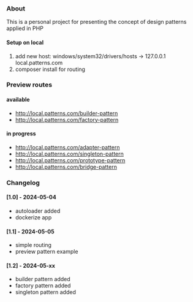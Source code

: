 ### About
This is a personal project for presenting the concept of design patterns applied in PHP

#### Setup on local
1. add new host: windows/system32/drivers/hosts -> 127.0.0.1    local.patterns.com
2. composer install for routing

### Preview routes
#### available
- http://local.patterns.com/builder-pattern
- http://local.patterns.com/factory-pattern
#### in progress
- http://local.patterns.com/adapter-pattern
- http://local.patterns.com/singleton-pattern
- http://local.patterns.com/prototype-pattern
- http://local.patterns.com/bridge-pattern

### Changelog

#### [1.0] - 2024-05-04
- autoloader added
- dockerize app

#### [1.1] - 2024-05-05
- simple routing
- preview pattern example

#### [1.2] - 2024-05-xx
- builder pattern added
- factory pattern added
- singleton pattern added